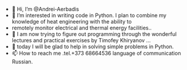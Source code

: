 - 👋 Hi, I’m @Andrei-Aerbadis
- 👀 I’m interested in writing code in Python. I plan to combine my knowledge of heat engineering with the ability to
-  remotely monitor electrical and thermal energy facilities..
- 🌱 I am now trying to figure out programming through the wonderful lectures and practical exercises by Timofey Khiryanov ...
- 💞️ today I will be glad to help in solving simple problems in Python.
- 📫 How to reach me .tel.+373 68664536 language of communication Russian.

<!---
Andrei-Aerbadis/Andrei-Aerbadis is a ✨ special ✨ repository because its `README.md` (this file) appears on your GitHub profile.
You can click the Preview link to take a look at your changes.
--->
